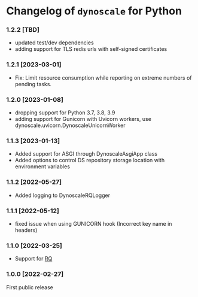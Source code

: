 # Changelog of `dynoscale` for Python

### 1.2.2 [TBD]
 - updated test/dev dependencies
 - adding support for TLS redis urls with self-signed certificates

### 1.2.1 [2023-03-01]
 - Fix: Limit resource consumption while reporting on extreme numbers of pending tasks.

### 1.2.0 [2023-01-08]
 - dropping support for Python 3.7, 3.8, 3.9
 - adding support for Gunicorn with Uvicorn workers, use dynoscale.uvicorn.DynoscaleUnicornWorker

### 1.1.3 [2023-01-13]

- Added support for ASGI through DynoscaleAsgiApp class
- Added options to control DS repository storage location with environment variables

### 1.1.2 [2022-05-27]

- Added logging to DynoscaleRQLogger

### 1.1.1 [2022-05-12]

- fixed issue when using GUNICORN hook (Incorrect key name in headers)

### 1.1.0 [2022-03-25]

- Support for [RQ](https://python-rq.org)

### 1.0.0 [2022-02-27]

First public release